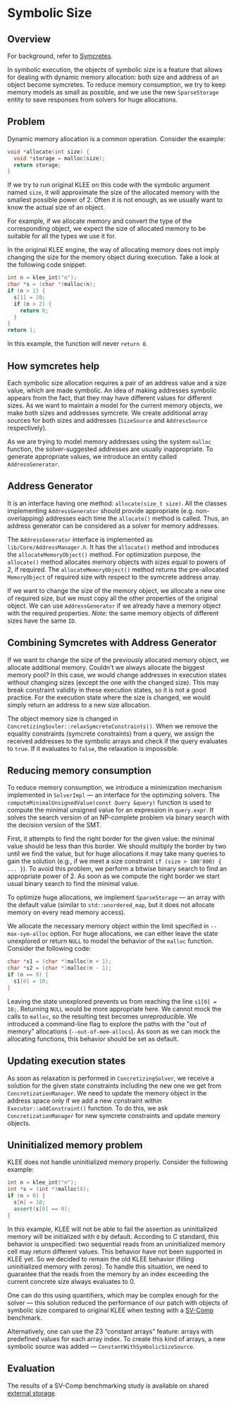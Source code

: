 # Symbolic Size

## Overview

For background, refer to [Symcretes](https://github.com/UnitTestBot/UTBotCpp/wiki/Symcretes).

In symbolic execution, the objects of symbolic size is a feature that allows for dealing with dynamic memory
allocation: both size and address of an object become symcretes. To reduce memory consumption, we try to
keep memory models as small as possible, and we use the new `SparseStorage` entity to save responses from solvers for
huge allocations.

## Problem

Dynamic memory allocation is a common operation. Consider the example:

```cpp
void *allocate(int size) {
  void *storage = malloc(size);
  return storage;
}
```

If we try to run original KLEE on this code with the symbolic argument named `size`, it will approximate the size of
the allocated memory with the smallest possible power of 2. Often it is not enough, as we usually want to
know the actual size of an object.

For example, if we allocate memory and convert the type of the corresponding object, we expect the size of allocated
memory to be suitable for all the types we use it for.

In the original KLEE engine, the way of allocating memory does not imply changing the size for the memory object
during execution. Take a look at the following code snippet:

```cpp
int n = klee_int("n");
char *s = (char *)malloc(n);
if (n > 1) {
  s[1] = 20;
  if (n > 2) {
    return 0;
  }
} 
return 1;
```

In this example, the function will never `return 0`.

## How symcretes help

Each symbolic size allocation requires a pair of an address value and a size value, which are made symbolic. An idea
of making addresses symbolic appears from the fact, that they may have different values for different sizes. As we
want to maintain a model for the current memory objects, we make both sizes and addresses symcrete.
We create additional array sources for both sizes and addresses (`SizeSource` and `AddressSource` respectively).

As we are trying to model memory addresses using the system `malloc` function, the solver-suggested addresses are
usually inappropriate. To generate appropriate values, we introduce an entity called `AddressGenerator`.

## Address Generator

It is an interface having one method: `allocate(size_t size)`. All the classes implementing `AddressGenerator`
should provide appropriate (e.g. non-overlapping) addresses each time the `allocate()` method is called. Thus, an
address generator can be considered as a solver for memory addresses.

The `AddressGenerator` interface is implemented as `lib/Core/AddressManager.h`. It has the `allocate()` method and introduces
the `allocateMemoryObject()` method. For optimization purpose, the `allocate()` method allocates memory objects with 
sizes equal to powers of 2, if required. The `allocateMemoryObject()` method returns the pre-allocated 
`MemoryObject` of required size with respect to the symcrete address array.

If we want to change the size of the memory object, we allocate a new one of required size, but we must copy all the 
other properties of the original object. We can use `AddressGenerator` if we already have a memory object with 
the required properties. _Note:_ the same memory objects of different sizes have the same `ID`.

## Combining Symcretes with Address Generator

If we want to change the size of the previously allocated memory object, we allocate additional memory. Couldn't we
always allocate the biggest memory pool? In this case, we would change addresses in execution states without
changing sizes (except the one with the changed size). This may break constraint validity in these execution states,
so it is not a good practice. For the execution state where the size is changed, we would simply return an
address to a new size allocation.

The object memory size is changed in `ConcretizingSovler::relaxSymcreteConstraints()`. When we remove the equality
constraints (symcrete constraints) from a query, we assign the received addresses to the symbolic arrays and check
if the query evaluates to `true`. If it evaluates to `false`, the relaxation is impossible.

## Reducing memory consumption

To reduce memory consumption, we introduce a minimization mechanism implemented in `SolverImpl` — an interface
for the optimizing solvers.
The `computeMinimalUnsignedValue(const Query &query)` function is used to compute the minimal unsigned value for an
expression in `query.expr`. It solves the search version of an NP-complete problem via binary search with the
decision version of the SMT.

First, it attempts to find the right border for the given value: the minimal value should be less than this border.
We should multiply the border by two until we find the value, but for huge allocations it may take many queries to
gain the solution (e.g., if we meet a size constraint `if (size > 100'000) { ... }`). To avoid this problem, we
perform a bitwise binary search to find an appropriate power of 2. As soon as we compute the right border we start
usual binary search to find the minimal value.

To optimize huge allocations, we implement `SparseStorage` — an array
with the default value (similar to `std::unordered_map`, but it does not allocate memory on every read memory access).

We allocate the necessary memory object within the limit specified in `--max-sym-alloc` option.
For huge allocations, we can either leave the state unexplored or return `NULL` to model the behavior of the
`malloc` function. Consider the following code:

```cpp
char *s1 = (char *)malloc(n + 1);
char *s2 = (char *)malloc(n - 1);
if (n == 0) {
  s1[0] = 10;
}
```

Leaving the state unexplored prevents us from reaching the line `s1[0] = 10;`. Returning `NULL` would be more
appropriate here. We cannot mock the calls to `malloc`, so the resulting test becomes
unreproducible. We introduced a command-line flag to explore the paths with the "out of memory" allocations 
(`--out-of-mem-allocs`). As soon as we can mock the allocating functions, this behavior should be set as default.

## Updating execution states

As soon as relaxation is performed in `ConcretizingSolver`, we receive a solution for the given state constraints
including the new one we get from `ConcretizationManager`. We need to update the memory object in the address space
only if we add a new constraint within `Executor::addConstraint()` function. To do this, we ask 
`ConcretizationManager` for new symcrete constraints and update memory objects.

## Uninitialized memory problem

KLEE does not handle uninitialized memory properly. Consider the following example:

```cpp
int n = klee_int("n");
int *s = (int *)malloc(8);
if (n > 0) {
  s[n] = 10;
  assert(s[0] == 0);
}
```

In this example, KLEE will not be able to fail the assertion as uninitialized memory will be initialized with `0` by default.
According to C standard, this behavior is unspecified: two sequential reads from an uninitialized memory cell may return
different values. This behavior have not been supported in KLEE yet. So we decided to remain the old KLEE behavior 
(filling uninitialized memory with zeros). To handle this situation, we need to guarantee that the reads from the 
memory by an index exceeding the current concrete size always evaluates to 0.

One can do this using quantifiers, which may be complex enough for the solver — this solution reduced the performance 
of our patch with objects of symbolic size compared to original KLEE when testing with 
a [SV-Comp](https://sv-comp.sosy-lab.org/) benchmark.

Alternatively, one can use the Z3 “constant arrays” feature: arrays with predefined values for each array index. To
create this kind of arrays, a new symbolic source was added — `ConstantWithSymbolicSizeSource`.

## Evaluation

The results of a SV-Comp benchmarking study is available on shared 
[external storage](https://drive.google.com/drive/folders/1csHrTXYSk9snyDMQfKQbsyEwlQkfKZqq?usp=sharing).